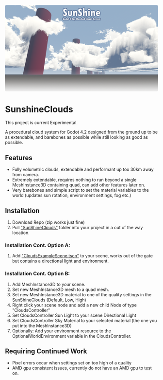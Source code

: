 <img src="https://github.com/Bonkahe/SunshineClouds/blob/main/GithubStuff/ProcCloudsGithubLogo.png">

# SunshineClouds
This project is current Experimental.

A procedural cloud system for Godot 4.2 designed from the ground up to be as extendable, and barebones as possible while still looking as good as possible.

## Features
* Fully volumetric clouds, extendable and performant up too 30km away from camera.
* Extremely extendable, requires nothing to run beyond a single MeshInstance3D containing quad, can add other features later on.
* Very barebones and simple script to set the material variables to the world (updates sun rotation, environment settings, fog etc.)

## Installation
1. Download Repo (zip works just fine)
2. Pull ["SunShineClouds"](https://github.com/Bonkahe/SunshineClouds/tree/main/SunShineClouds) folder into your project in a out of the way location.

### Installation Cont. Option A:
1. Add ["CloudsExampleScene.tscn"](https://github.com/Bonkahe/SunshineClouds/blob/main/SunShineClouds/CloudsExampleScene.tscn) to your scene, works out of the gate but contains a directional light and environment.

### Installation Cont. Option B:
1. Add MeshInstance3D to your scene.
2. Set new MeshInstance3D mesh to a quad mesh.
3. Set new MeshInstance3D material to one of the quality settings in the SunShineClouds (Default, Low, High)
4. Right click your scene node and add a new child Node of type "CloudsController"
5. Set CloudsController Sun Light to your scene Directional Light
6. Set CloudsController Sky Material to your selected material (the one you put into the MeshInstance3D)
7. Optionally: Add your environment resource to the OptionalWorldEnvironment variable in the CloudsController.

## Requiring Continued Work
* Pixel errors occur when settings set on too high of a quality
* AMD gpu consistent issues, currently do not have an AMD gpu to test on.


